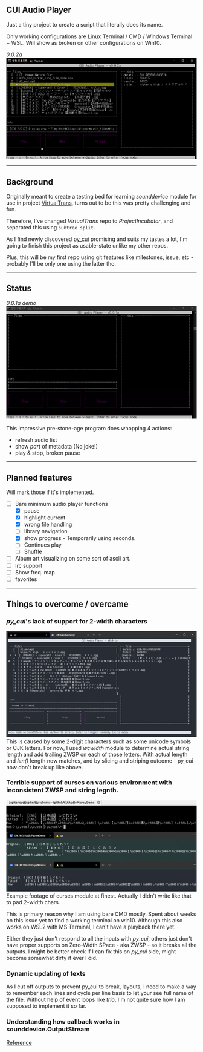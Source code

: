 ## CUI Audio Player

Just a tiny project to create a script that literally does its name.

Only working configurations are Linux Terminal / CMD / Windows Terminal + WSL.
Will show as broken on other configurations on Win10.

*0.0.2a*  
![](Demo/Images/Demo.png)

---
## Background

Originally meant to create a testing bed for learning *sounddevice* module for use in project
[VirtualTrans](github.com/jupiterbjy/VirtualTrans), turns out to be this was pretty challenging and fun.

Therefore, I've changed *VirtualTrans* repo to *ProjectIncubator*, and separated this using ```subtree split```.

As I find newly discovered [py_cui](https://github.com/jwlodek/py_cui) promising and suits my tastes a lot,
I'm going to finish this project as usable-state unlike my other repos.

Plus, this will be my first repo using git features like milestones, issue, etc -
probably I'll be only one using the latter tho.

---
## Status

*0.0.1a demo*  
![](Demo/Images/Demo.webp)

This impressive pre-stone-age program does whopping 4 actions:
- refresh audio list
- show *part* of metadata (No joke!)
- play & stop, broken pause

---
## Planned features
Will mark those if it's implemented.
- [ ] Bare minimum audio player functions
    - [x] pause
    - [x] highlight current
    - [x] wrong file handling
    - [ ] library navigation
    - [x] show progress - Temporarily using seconds.
    - [ ] Continues play
    - [ ] Shuffle
- [ ] Album art visualizing on some sort of ascii art.
- [ ] lrc support
- [ ] Show freq. map
- [ ] favorites

---
## Things to overcome / overcame

### *py_cui*'s lack of support for 2-width characters
  ![](Demo/Images/compare_before.png)  
  This is caused by some 2-digit characters such as some unicode symbols or CJK letters.
  For now, I used *wcwidth* module to determine actual string length and add trailing ZWSP on each of those letters.
  With actual length and *len()* length now matches, and by slicing and striping outcome - py_cui now don't break up
  like above.
 
### Terrible support of curses on various environment with inconsistent ZWSP and string legnth.
  ![](Demo/Images/trouble_1.png)  
  Example footage of curses module at finest. Actually I didn't write like that to pad 2-width chars.
 
  This is primary reason why I am using bare CMD mostly. Spent about weeks on this issue yet to find a working
  terminal on win10. Although this also works on WSL2 with MS Terminal, I can't have a playback there yet.  
 

Either they just don't respond to all the inputs with *py_cui*,  others just don't have proper supports on
  Zero-Width SPace - aka ZWSP - so it breaks all the outputs. I might be better check if I can fix this on
  *py_cui* side, might become somewhat dirty if ever I did.

### Dynamic updating of texts
  As I cut off outputs to prevent py_cui to break, layouts, I need to make a way to remember each lines and cycle per
  line basis to let your see full name of the file. Without help of event loops like *trio*, I'm not quite sure how I
  am supposed to implement it so far.


### Understanding how callback works in sounddevice.OutputStream
  [Reference](https://github.com/spatialaudiKo/python-sounddevice/issues/306)

